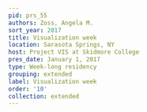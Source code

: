 ```yaml
---
pid: prs_55
authors: Zoss, Angela M.
sort_year: 2017
title: Visualization week
location: Sarasota Springs, NY
host: Project VIS at Skidmore College
pres_date: January 1, 2017
type: Week-long residency
grouping: extended
label: Visualization week
order: '10'
collection: extended
---
```

